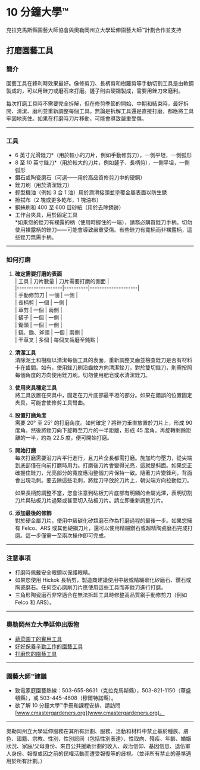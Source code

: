 # 10 分鐘大學™  
克拉克馬斯縣園藝大師協會與奧勒岡州立大學延伸園藝大師™計劃合作並支持  

## 打磨園藝工具  

### 簡介  
園藝工具在鋒利時效果最好。像修剪刀、長柄剪和樹籬剪等手動切割工具是由軟鋼製成的，可以用銼刀或磨石來打磨。鏟子則由硬鋼製成，需要用銼刀來磨利。  

每次打磨工具時不需要完全拆解，但在修剪季節的開始、中期和結束時，最好拆開、清潔、磨利並重新調整每個工具。無論是拆解工具還是直接打磨，都應將工具牢固地夾住。如果在打磨時刀片移動，可能會導致嚴重受傷。  

---

### 工具  
- 6 英寸光滑銼刀*（用於較小的刀片，例如手動修剪刀），一側平坦，一側弧形  
- 8 至 10 英寸銼刀*（用於較大的刀片，例如鏟子、長柄剪），一側平坦，一側弧形  
- 鑽石或陶瓷磨石（可選——用於高品質修剪刀中的硬鋼）  
- 銼刀刷（用於清潔銼刀）  
- 輕型機油（例如 3 合 1 油）用於潤滑接頭並塗覆金屬表面以防生銹  
- 擦拭布（2 塊或更多乾布，1 塊油布）  
- 鋼絲刷和 400 至 600 目砂紙（用於去除銹跡）  
- 工作台夾具，用於固定工具  
*如果您的銼刀有裸露的柄（使用時握住的一端），請務必購買銼刀手柄。切勿使用裸露柄的銼刀——可能會導致嚴重受傷。有些銼刀有寬柄而非裸露柄，這些銼刀無需手柄。  

---

### 如何打磨  
1. **確定需要打磨的表面**  
   | 工具              | 刀片數量 | 刀片需要打磨的側面 |  
   |-------------------|----------|--------------------|  
   | 手動修剪刀         | 一個      | 一側               |  
   | 長柄剪            | 一個      | 一側               |  
   | 草剪             | 一個      | 兩側               |  
   | 鏟子             | 一個      | 一側               |  
   | 鋤頭             | 一個      | 一側               |  
   | 鎬、鋤、斧頭       | 一個      | 兩側               |  
   | 干草叉           | 多個      | 每個叉齒磨至鈍點   |  

2. **清潔工具**  
   清除泥土和樹脂以清潔每個工具的表面，重新調整叉齒並檢查銼刀是否有材料卡在齒間。如有，使用銼刀刷沿齒紋方向清潔銼刀。對於雙切銼刀，則需按照每個角度的方向使用銼刀刷。切勿使用肥皂或水清潔銼刀。  

3. **使用夾具穩定工具**  
   將工具放置在夾具中，固定在刀片底部最平坦的部分。如果在錯誤的位置固定夾具，可能會使修剪工具彎曲。  

4. **設置打磨角度**  
   需要 20° 至 25° 的打磨角度。如何確定？將銼刀垂直放置於刀片上，形成 90 度角。然後將銼刀向下旋轉至刀片的一半距離，形成 45 度角。再旋轉剩餘距離的一半，約為 22.5 度，便可開始打磨。  

5. **開始打磨**  
   每次打磨需要沿刀片平行進行，且刀片全長都需打磨。施加均勻壓力，從尖端到底部僅在向前打磨時用力。打磨後刀片會變得光亮，這就是斜面。如果您正確握住銼刀，光亮部分的寬度應沿整個刀片保持一致。隨著刀片變鋒利，背面會出現毛刺。要去除這些毛刺，將銼刀平放於刀片上，朝尖端方向拉動銼刀。  

   如果長柄剪調整不當，您會注意到砧板刀片底部有明顯的金屬光澤，表明切割刀片與砧板刀片過緊或甚至切入砧板刀片。請立即重新調整刀片。  

6. **添加最後的修飾**  
   對於硬金屬刀片，使用中級碳化矽類磨石作為打磨過程的最後一步。如果您擁有 Felco、ARS 或其他硬鋼刀片，還可以使用精細鑽石或超精陶瓷磨石完成打磨。這一步僅需一至兩次操作即可完成。  

---

### 注意事項  
- 打磨時佩戴安全眼鏡以保護眼睛。  
- 如果您使用 Hickok 長柄剪，製造商建議使用中級或精細碳化矽磨石、鑽石或陶瓷磨石。任何空心磨削刀片應使用這些工具而非銼刀進行打磨。  
- 三角形陶瓷磨石非常適合在無法拆卸工具時修整高品質鋼手動修剪刀（例如 Felco 和 ARS）。  

---

### 奧勒岡州立大學延伸出版物  
- [蔬菜園丁的實用工具](http://extension.oregonstate.edu/gardening/practical-tools-vegetable-gardener)  
- [好好保養辛勤工作的園藝工具](http://extension.oregonstate.edu/gardening/take-good-care-hard-working-garden-tools)  
- [打磨您的園藝工具](http://extension.oregonstate.edu/benton/sites/default/files/sharpgdn_insights2012.pdf)  

---

### 園藝大師™建議  
- 致電家庭園藝熱線：503-655-8631（克拉克馬斯縣），503-821-1150（華盛頓縣），或 503-445-4608（穆爾特諾縣）。  
- 欲了解 10 分鐘大學™手冊和課程安排，請訪問 [www.cmastergardeners.org](www.cmastergardeners.org)。  

---

奧勒岡州立大學延伸服務在其所有計劃、服務、活動和材料中禁止基於種族、膚色、國籍、宗教、性別、性別認同（包括性別表達）、性取向、殘疾、年齡、婚姻狀況、家庭/父母身份、來自公共援助計劃的收入、政治信仰、基因信息、退伍軍人身份、報復或因之前的民權活動而遭受報復等的歧視。（並非所有禁止的基準適用於所有計劃。）